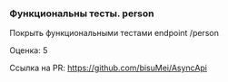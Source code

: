 ### Функциональны тесты. person

Покрыть функциональными тестами endpoint /person 

Оценка: 5

Ссылка на PR: https://github.com/bisuMei/AsyncApi
